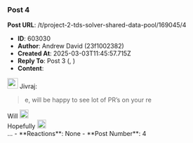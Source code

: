 ### Post 4
**Post URL**: /t/project-2-tds-solver-shared-data-pool/169045/4
- **ID**: 603030
- **Author**: Andrew David (23f1002382)
- **Created At**: 2025-03-03T11:45:57.715Z
- **Reply To**: Post 3 (, )
- **Content**:  
  <aside class="quote group-ds-students" data-username="Jivraj" data-post="3" data-topic="169045">
<div class="title">
<div class="quote-controls"></div>
<img alt="" width="24" height="24" src="https://avatars.discourse-cdn.com/v4/letter/j/b9bd4f/48.png" class="avatar"> Jivraj:</div>
<blockquote>
e, will be happy to see lot of PR’s on your re
</blockquote>
</aside>
Will <img src="https://emoji.discourse-cdn.com/google/x.png?v=12" title=":x:" class="emoji" alt=":x:" loading="lazy" width="20" height="20"><br>
Hopefully <img src="https://emoji.discourse-cdn.com/google/white_check_mark.png?v=12" title=":white_check_mark:" class="emoji" alt=":white_check_mark:" loading="lazy" width="20" height="20"><br>
…
- **Reactions**: None
- **Post Number**: 4

